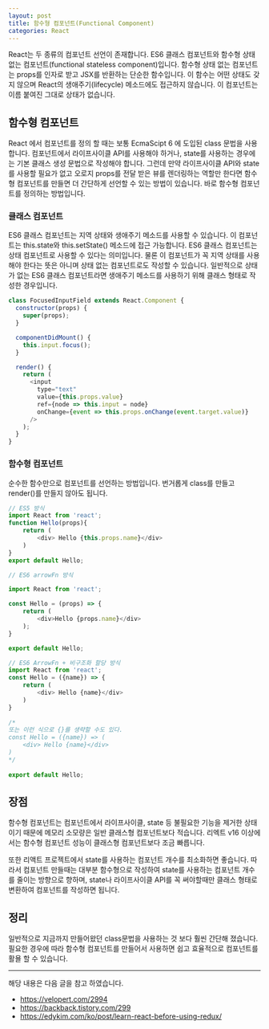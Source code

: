 ```yaml
---
layout: post
title: 함수형 컴포넌트(Functional Component) 
categories: React
---
```


React는 두 종류의 컴포넌트 선언이 존재합니다. ES6 클래스 컴포넌트와 함수형 상태 없는 컴포넌트(functional stateless component)입니다. 함수형 상태 없는 컴포넌트는 props를 인자로 받고 JSX를 반환하는 단순한 함수입니다. 이 함수는 어떤 상태도 갖지 않으며 React의 생애주기(lifecycle) 메소드에도 접근하지 않습니다. 이 컴포넌트는 이름 붙여진 그대로 상태가 없습니다.


## 함수형 컴포넌트
React 에서 컴포넌트를 정의 할 때는 보통 EcmaScipt 6 에 도입된 class 문법을 사용합니다. 컴포넌트에서 라이프사이클 API를 사용해야 하거나, state를 사용하는 경우에는 기본 클래스 생성 문법으로 작성해야 합니다. 그런데 만약 라이프사이클 API와 state를 사용할 필요가 없고 오로지 props를 전달 받은 뷰를 렌더링하는 역할만 한다면 함수형 컴포넌트를 만들면 더 간단하게 선언할 수 있는 방법이 있습니다. 바로 함수형 컴포넌트를 정의하는 방법입니다.

### 클래스 컴포넌트
 ES6 클래스 컴포넌트는 지역 상태와 생애주기 메소드를 사용할 수 있습니다. 이 컴포넌트는 this.state와  this.setState() 메소드에 접근 가능합니다. ES6 클래스 컴포넌트는 상태 컴포넌트로 사용할 수 있다는 의미입니다. 물론 이 컴포넌트가 꼭 지역 상태를 사용해야 한다는 뜻은 아니며 상태 없는 컴포넌트로도 작성할 수 있습니다. 일반적으로 상태가 없는 ES6 클래스 컴포넌트라면 생애주기 메소드를 사용하기 위해 클래스 형태로 작성한 경우입니다.

```js
class FocusedInputField extends React.Component {
  constructor(props) {
    super(props);
  }

  componentDidMount() {
    this.input.focus();
  }

  render() {
    return (
      <input
        type="text"
        value={this.props.value}
        ref={node => this.input = node}
        onChange={event => this.props.onChange(event.target.value)}
      />
    );
  }
}
```


### 함수형 컴포넌트
순수한 함수만으로 컴포넌트를 선언하는 방법입니다. 번거롭게 class를 만들고 render()를 만들지 않아도 됩니다. 

```js
// ES5 방식
import React from 'react';
function Hello(props){
    return (
        <div> Hello {this.props.name}</div>        
    )
}
export default Hello;
```

```js
// ES6 arrowFn 방식

import React from 'react';

const Hello = (props) => {
    return (
        <div>Hello {props.name}</div>
    );
}

export default Hello;
```


```js
// ES6 ArrowFn + 비구조화 할당 방식
import React from 'react';
const Hello = ({name}) => {
    return (
        <div> Hello {name}</div>        
    )
}
 
/*
또는 이런 식으로 {}를 생략할 수도 있다.
const Hello = ({name}) => (
    <div> Hello {name}</div>
)
*/
 
export default Hello;
```

## 장점
함수형 컴포넌트는 컴포넌트에서 라이프사이클, state 등 불필요한 기능을 제거한 상태이기 때문에 메모리 소모량은 일반 클래스형 컴포넌트보다 적습니다. 리엑트 v16 이상에서는 함수형 컴포넌트 성능이 클래스형 컴포넌트보다 조금 빠릅니다.

또한 리액트 프로젝트에서 state를 사용하는 컴포넌트 개수를 최소화하면 좋습니다. 따라서 컴포넌트 만들때는 대부분 함수형으로 작성하여 state를 사용하는 컴포넌트 개수를 줄이는 방향으로 향하며, state나 라이프사이클 API를 꼭 써야할때만 클래스 형태로 변환하여 컴포넌트를 작성하면 됩니다.


## 정리
일반적으로 지금까지 만들어왔던 class문법을 사용하는 것 보다 훨씬 간단해 졌습니다. 필요한 경우에 따라 함수형 컴포넌트를 만들어서 사용하면 쉽고 효율적으로 컴포넌트를 활욜 할 수 있습니다.



----
해당 내용은 다음 글을 참고 하였습니다.
- https://velopert.com/2994
- https://backback.tistory.com/299 
- https://edykim.com/ko/post/learn-react-before-using-redux/